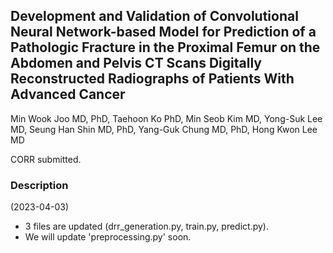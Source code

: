 ## Development and Validation of Convolutional Neural Network-based Model for Prediction of a Pathologic Fracture in  the Proximal Femur on the Abdomen and Pelvis CT Scans Digitally Reconstructed Radiographs of Patients With Advanced Cancer 

Min Wook Joo MD, PhD, Taehoon Ko PhD, Min Seob Kim MD, Yong-Suk Lee MD, Seung Han Shin MD, PhD, Yang-Guk Chung MD, PhD, Hong Kwon Lee MD

CORR submitted.

### Description

(2023-04-03)
- 3 files are updated (drr_generation.py, train.py, predict.py).
- We will update 'preprocessing.py' soon.
